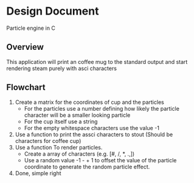 # Design Document

Particle engine in C

## Overview

This application will print an coffee mug to the standard output and start rendering steam purely with asci characters


## Flowchart

1. Create a matrix for the coordinates of cup and the particles
    - For the particles use a number defining how likely the particle character will be a smaller looking particle
    - For the cup itself use a string
    - For the empty whitespace characters use the value -1
2. Use a function to print the assci characters to stout (Should be characters for coffee cup)
3. Use a function To render particles.
    - Create a array of characters (e.g. [#, /, *, .,])
    - Use a random value -1 - + 1 to offset the value of the particle coordinate to generate the random particle effect.
4. Done, simple right

